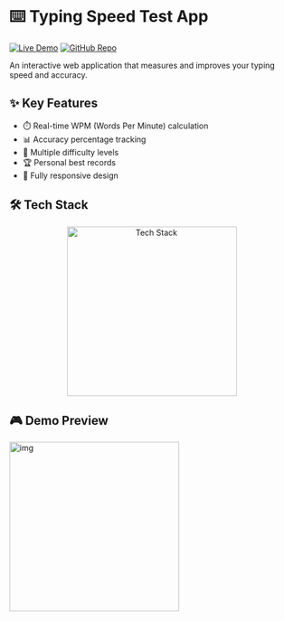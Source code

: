 # ⌨️ Typing Speed Test App

[![Live Demo](https://img.shields.io/badge/🚀_Live_Demo-4285F4?style=for-the-badge&logo=google-chrome&logoColor=white)](https://amdadislam01.github.io/Typing-Speed-Test-App/)
[![GitHub Repo](https://img.shields.io/badge/💻_Source_Code-181717?style=for-the-badge&logo=github&logoColor=white)](https://github.com/amdadislam01/Typing-Speed-Test-App)

An interactive web application that measures and improves your typing speed and accuracy.

## ✨ Key Features

- ⏱️ Real-time WPM (Words Per Minute) calculation
- 📊 Accuracy percentage tracking
- 📝 Multiple difficulty levels
- 🏆 Personal best records
- 📱 Fully responsive design

## 🛠️ Tech Stack

<p align="center">
  <img src="https://skillicons.dev/icons?i=html,css,js,github" alt="Tech Stack" width="300"/>
</p>

## 🎮 Demo Preview

 <img src="https://postimg.cc/tY9QRQ5W" alt="img" width="300"/>
